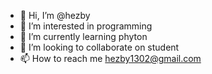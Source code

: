 - 👋 Hi, I’m @hezby
- 👀 I’m interested in programming
- 🌱 I’m currently learning phyton
- 💞️ I’m looking to collaborate on student
- 📫 How to reach me hezby1302@gmail.com

<!---
hezby/hezby is a ✨ special ✨ repository because its `README.md` (this file) appears on your GitHub profile.
You can click the Preview link to take a look at your changes.
--->
